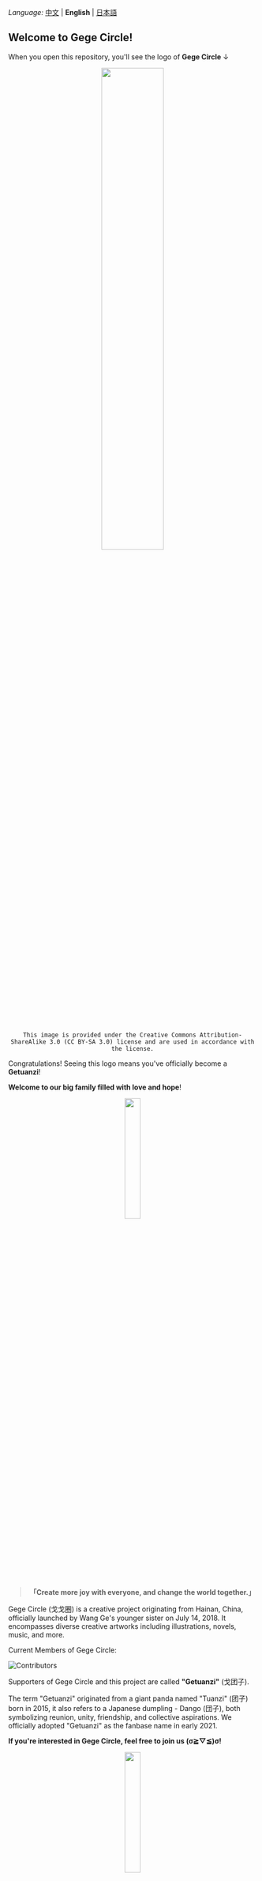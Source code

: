 _Language:_ [中文](./README.md) | **English** | [日本語](./README_JA.md)

## Welcome to Gege Circle!
When you open this repository, you'll see the logo of **Gege Circle** ↓

<div align=center>
<img src="https://i0.hdslb.com/bfs/article/22734484a61a1476ceddc8077468ee4e399908610.png" width="50%"/>
</div>

<div align=center>
<code>This image is provided under the Creative Commons Attribution-ShareAlike 3.0 (CC BY-SA 3.0) license and are used in accordance with the license.</code>
</div>
 
Congratulations! Seeing this logo means you've officially become a **Getuanzi**!

**Welcome to our big family filled with love and hope**!

<div align=center>
<img src="https://i0.hdslb.com/bfs/article/4adb9255ada5b97061e610b682b8636764fe50ed.png" width="25%"/>
</div>

<div align=center>
<blockquote><b>「Create more joy with everyone, and change the world together.」</b></blockquote>
</div>

Gege Circle (​戈戈圈) is a creative project originating from Hainan, China, officially launched by Wang Ge's younger sister on July 14, 2018. It encompasses diverse creative artworks including illustrations, novels, music, and more.

Current Members of Gege Circle:

![Contributors](https://contrib.rocks/image?repo=gege-circle/home)

Supporters of Gege Circle and this project are called **"Getuanzi"** (​戈团子).

The term "Getuanzi" originated from a giant panda named "Tuanzi" (团子) born in 2015, it also refers to a Japanese dumpling - Dango (団子), both symbolizing reunion, unity, friendship, and collective aspirations. We officially adopted "Getuanzi" as the fanbase name in early 2021.

**If you're interested in Gege Circle, feel free to join us (σ≧▽≦)σ!**

<div align=center>
<img src="https://i0.hdslb.com/bfs/article/4adb9255ada5b97061e610b682b8636764fe50ed.png" width="25%"/>
</div>

Since Wang Ge's previous videos did not provide detailed information about this project and contained ambiguous descriptions, we have created this repository to formally introduce **Gege Circle** in written form.

Gege Circle established on July 14, 2018, has always adhered to principles of inclusivity, openness, harmony, and kindness. We are fully aware of our responsibilities and mission, consistently respecting social ethics, strictly complying with laws and regulations, and actively contributing to maintaining social stability and public interests.

Therefore, **we prohibit any individuals or organizations from posting inappropriate remarks under the name of "Gege Circle"** on online websites or in real life. **We also firmly oppose excessive promotion of Gege Circle**, including but not limited to **mentioning Gege Circle or its members in danmu, comment, or any other form within videos unrelated to the project**.

While we understand that mentions of Gege Circle in unrelated videos might stem from unintentional enthusiasm, **such behavior causes trouble** for creators and viewers of those unrelated videos. Additionally, Gege Circle itself has faced significant backlash due to these incidents.

As members of Gege Circle, we **kindly ask for your cooperation**:

If you encounter danmu and comments mentioning Gege Circle in unrelated videos, please **report** them to have such danmu and comments removed.

**"Unrelated to Gege Circle" refers to content neither produced by Gege Circle/our project members nor directly mentioning Gege Circle**. When seeing people mentioning Gege Circle in unrelated videos, let's all report them - **don't argue, just report**.

Don't respond to those randomly spamming Gege Circle either. If one spam comment gets flooded with 99 "stop spamming" replies, it creates another problematic scenario. So just silently click report! Quietly, quietly click report! **No engagement, no disputes**!

If anyone says "why can't I spam Gege Circle", send them this repository saying "**this is why Gege Circle prohibits spamming**". If they want to argue, tell them to come debate with us!

If random Gege Circle spamming persists, **we'll keep emphasizing this**. We'll emphasize it endlessly. please work with **us to eliminate this spamming phenomenon** - we beg you all, sincerely, PLEASE!

So...

<div align=center>
<img src="https://i0.hdslb.com/bfs/new_dyn/a96d87c79af50833045ba79e4f3c2403291584196.png" width="100%"/>
</div>

Note: If you've previously mentioned Gege Circle in unrelated videos, no worries – starting now, let's join forces to eliminate this behavior. **Just click report with us! PLEASE**!

<div align=center>
<img src="https://i0.hdslb.com/bfs/article/4adb9255ada5b97061e610b682b8636764fe50ed.png" width="25%"/>
</div>

At the end of this repository, let's whisper an open secret we all know~

In truth, Gege Circle has always regarded you all as dear friends or closest siblings, sharing every fleeting moment together~

To us, each of you is a unique, vibrant individual, carrying rich life stories and emotional tides - laughter, sorrow, anger, frustration. These raw, tender feelings transform you from mere digital presences into treasured companions. It is this shared resonance and understanding that binds us, walking forward hand in hand.

Similarly, we yearn to become that friend in your hearts - the one you can confide in at any time, sharing both joys and sorrows. Whether bursting with happiness or weighed down by tears, remember: **Gege Circle and we are always here**. We may not reply instantly, but our care and presence remain constant - **we are here, always**~

These words might feel more fitting for a special occasion, but since they surge from our hearts now, we couldn't wait to tell you. After all, sincerity warms the soul, no matter when it's spoken.

Finally, let's make an eternal promise! To be forever friends—however long "forever" stretches - we vow to stand by you, offering support and companionship whenever needed.  

**This gratitude shall forever dwell in our hearts!** 💖  

## Where are the issues?
Given that this repository has remained inactive for an extended period and the discussion feature has now been migrated to the Reddit sub r/gege_circle, we have decided to switch it off, not by GitHub or others.

For further discussions, please visit our Reddit sub **[r/gege_circle](https://reddit.com/r/gege_circle)**.

Thank you for your unwavering care and support toward Gege circle.  
